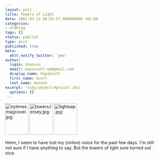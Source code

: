 ```yaml
---
layout: post
title: Towers of Light
date: 2002-03-12 06:03:57.000000000 +01:00
categories:
- oldblog
tags: []
status: publish
type: post
published: true
meta:
  aktt_notify_twitter: 'yes'
author:
  login: shanson
  email: papascott-wp@gmail.com
  display_name: PapaScott
  first_name: Scott
  last_name: Hanson
excerpt: !ruby/object:Hpricot::Doc
  options: {}
---
```

<p><a href="http://www.creativetime.org/towers/"><img src="https://www.papascott.de/wordpress/wp-content/uploads/2002/03/nytimesmagcover.jpg" height="102" width="75" border="0" alt="nytimesmagcover.jpg: " /></a> <a href="http://www.spiegel.de/panorama/0,1518,grossbild-170239-186664,00.html"><img src="https://www.papascott.de/wordpress/wp-content/uploads/2002/03/towersJersey.jpg" height="102" width="75" border="0" alt="towersJersey.jpg: " /></a> <a href="http://www.cnn.com/2002/US/03/11/nation.remembers/index.html"><img src="https://www.papascott.de/wordpress/wp-content/uploads/2002/03/lightsap.jpg" height="102" width="75" border="0" alt="lightsap.jpg: " /></a></p>
<p>Hmm, I seem to have lost my (online) voice for the past few days. I'm still not sure if I have anything to say. But the towers of light sure turned out nice.</p>
